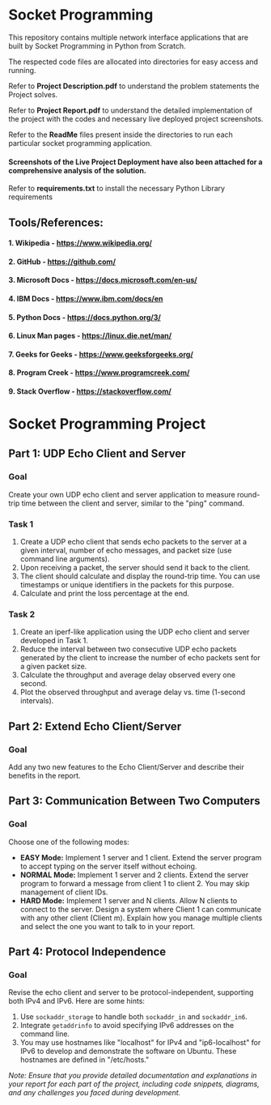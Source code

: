 # Socket Programming 
This repository contains multiple network interface applications that are built by Socket Programming in Python from Scratch.

The respected code files are allocated into directories for easy access and running.

Refer to **Project Description.pdf** to understand the problem statements the Project solves.

Refer to **Project Report.pdf** to understand the detailed implementation of the project with the codes and necessary live deployed project screenshots.

Refer to the **ReadMe** files present inside the directories to run each particular socket programming application.

#### Screenshots of the Live Project Deployment have also been attached for a comprehensive analysis of the solution.

Refer to **requirements.txt** to install the necessary Python Library requirements

## Tools/References:

#### 1. Wikipedia - https://www.wikipedia.org/
#### 2. GitHub - https://github.com/
#### 3. Microsoft Docs - https://docs.microsoft.com/en-us/
#### 4. IBM Docs - https://www.ibm.com/docs/en
#### 5. Python Docs - https://docs.python.org/3/
#### 6. Linux Man pages - https://linux.die.net/man/
#### 7. Geeks for Geeks - https://www.geeksforgeeks.org/
#### 8. Program Creek - https://www.programcreek.com/
#### 9. Stack Overflow - https://stackoverflow.com/






# Socket Programming Project

## Part 1: UDP Echo Client and Server

### Goal
Create your own UDP echo client and server application to measure round-trip time between the client and server, similar to the "ping" command.

### Task 1
1. Create a UDP echo client that sends echo packets to the server at a given interval, number of echo messages, and packet size (use command line arguments).
2. Upon receiving a packet, the server should send it back to the client.
3. The client should calculate and display the round-trip time. You can use timestamps or unique identifiers in the packets for this purpose.
4. Calculate and print the loss percentage at the end.

### Task 2
1. Create an iperf-like application using the UDP echo client and server developed in Task 1.
2. Reduce the interval between two consecutive UDP echo packets generated by the client to increase the number of echo packets sent for a given packet size.
3. Calculate the throughput and average delay observed every one second.
4. Plot the observed throughput and average delay vs. time (1-second intervals).

## Part 2: Extend Echo Client/Server

### Goal
Add any two new features to the Echo Client/Server and describe their benefits in the report.

## Part 3: Communication Between Two Computers

### Goal
Choose one of the following modes:
- **EASY Mode:** Implement 1 server and 1 client. Extend the server program to accept typing on the server itself without echoing.
- **NORMAL Mode:** Implement 1 server and 2 clients. Extend the server program to forward a message from client 1 to client 2. You may skip management of client IDs.
- **HARD Mode:** Implement 1 server and N clients. Allow N clients to connect to the server. Design a system where Client 1 can communicate with any other client (Client m). Explain how you manage multiple clients and select the one you want to talk to in your report.

## Part 4: Protocol Independence

### Goal
Revise the echo client and server to be protocol-independent, supporting both IPv4 and IPv6. Here are some hints:
1. Use `sockaddr_storage` to handle both `sockaddr_in` and `sockaddr_in6`.
2. Integrate `getaddrinfo` to avoid specifying IPv6 addresses on the command line.
3. You may use hostnames like "localhost" for IPv4 and "ip6-localhost" for IPv6 to develop and demonstrate the software on Ubuntu. These hostnames are defined in "/etc/hosts."

*Note: Ensure that you provide detailed documentation and explanations in your report for each part of the project, including code snippets, diagrams, and any challenges you faced during development.*









